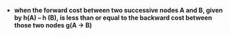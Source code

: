 - **when the forward cost between two successive nodes A and B, given by h(A) – h (B), is less than or equal to the backward cost between those two nodes g(A -> B)**
